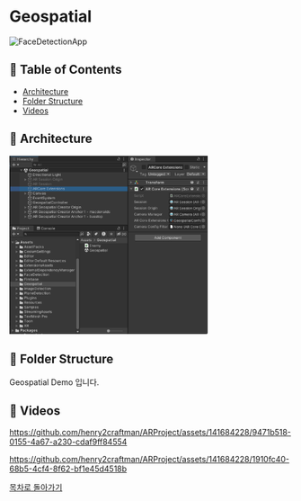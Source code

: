 # Geospatial
<img src="/Images/planeDetectionApp.jpg" width="25%" height="30%" title="px(픽셀) 크기 설정" alt="FaceDetectionApp"></img>

<h2 id="table-of-contents">📝 Table of Contents</h2>

- [Architecture](#architecture)
- [Folder Structure](#folder-structure)
- [Videos](#videos)


<h2 id="architecture">🌠 Architecture</h2>
<img src="/Images/geospatial1.png" width="70%" height="70%" title="px(픽셀) 크기 설정" alt="Plane Detection"></img>

<h2 id="folder-structure">🌠 Folder Structure</h2>
 Geospatial Demo 입니다.

<h2 id="videos">🌠 Videos</h3>

https://github.com/henry2craftman/ARProject/assets/141684228/9471b518-0155-4a67-a230-cdaf9ff84554


https://github.com/henry2craftman/ARProject/assets/141684228/1910fc40-68b5-4cf4-8f62-bf1e45d4518b



[목차로 돌아가기](#table-of-contents)
